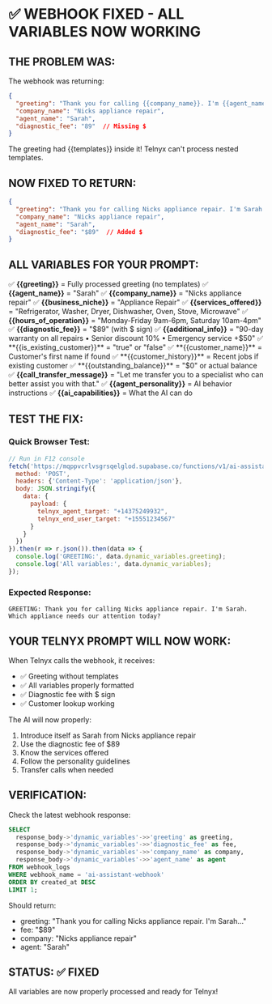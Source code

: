 # ✅ WEBHOOK FIXED - ALL VARIABLES NOW WORKING

## THE PROBLEM WAS:
The webhook was returning:
```json
{
  "greeting": "Thank you for calling {{company_name}}. I'm {{agent_name}}...",
  "company_name": "Nicks appliance repair",
  "agent_name": "Sarah",
  "diagnostic_fee": "89"  // Missing $
}
```

The greeting had {{templates}} inside it! Telnyx can't process nested templates.

## NOW FIXED TO RETURN:
```json
{
  "greeting": "Thank you for calling Nicks appliance repair. I'm Sarah. Which appliance needs our attention today?",
  "company_name": "Nicks appliance repair",
  "agent_name": "Sarah",
  "diagnostic_fee": "$89"  // Added $
}
```

## ALL VARIABLES FOR YOUR PROMPT:

✅ **{{greeting}}** = Fully processed greeting (no templates)
✅ **{{agent_name}}** = "Sarah"
✅ **{{company_name}}** = "Nicks appliance repair"
✅ **{{business_niche}}** = "Appliance Repair"
✅ **{{services_offered}}** = "Refrigerator, Washer, Dryer, Dishwasher, Oven, Stove, Microwave"
✅ **{{hours_of_operation}}** = "Monday-Friday 9am-6pm, Saturday 10am-4pm"
✅ **{{diagnostic_fee}}** = "$89" (with $ sign)
✅ **{{additional_info}}** = "90-day warranty on all repairs • Senior discount 10% • Emergency service +$50"
✅ **{{is_existing_customer}}** = "true" or "false"
✅ **{{customer_name}}** = Customer's first name if found
✅ **{{customer_history}}** = Recent jobs if existing customer
✅ **{{outstanding_balance}}** = "$0" or actual balance
✅ **{{call_transfer_message}}** = "Let me transfer you to a specialist who can better assist you with that."
✅ **{{agent_personality}}** = AI behavior instructions
✅ **{{ai_capabilities}}** = What the AI can do

## TEST THE FIX:

### Quick Browser Test:
```javascript
// Run in F12 console
fetch('https://mqppvcrlvsgrsqelglod.supabase.co/functions/v1/ai-assistant-webhook', {
  method: 'POST',
  headers: {'Content-Type': 'application/json'},
  body: JSON.stringify({
    data: {
      payload: {
        telnyx_agent_target: "+14375249932",
        telnyx_end_user_target: "+15551234567"
      }
    }
  })
}).then(r => r.json()).then(data => {
  console.log('GREETING:', data.dynamic_variables.greeting);
  console.log('All variables:', data.dynamic_variables);
});
```

### Expected Response:
```
GREETING: Thank you for calling Nicks appliance repair. I'm Sarah. Which appliance needs our attention today?
```

## YOUR TELNYX PROMPT WILL NOW WORK:

When Telnyx calls the webhook, it receives:
- ✅ Greeting without templates
- ✅ All variables properly formatted
- ✅ Diagnostic fee with $ sign
- ✅ Customer lookup working

The AI will now properly:
1. Introduce itself as Sarah from Nicks appliance repair
2. Use the diagnostic fee of $89
3. Know the services offered
4. Follow the personality guidelines
5. Transfer calls when needed

## VERIFICATION:

Check the latest webhook response:
```sql
SELECT 
  response_body->'dynamic_variables'->>'greeting' as greeting,
  response_body->'dynamic_variables'->>'diagnostic_fee' as fee,
  response_body->'dynamic_variables'->>'company_name' as company,
  response_body->'dynamic_variables'->>'agent_name' as agent
FROM webhook_logs
WHERE webhook_name = 'ai-assistant-webhook'
ORDER BY created_at DESC
LIMIT 1;
```

Should return:
- greeting: "Thank you for calling Nicks appliance repair. I'm Sarah..."
- fee: "$89"
- company: "Nicks appliance repair"
- agent: "Sarah"

## STATUS: ✅ FIXED
All variables are now properly processed and ready for Telnyx!